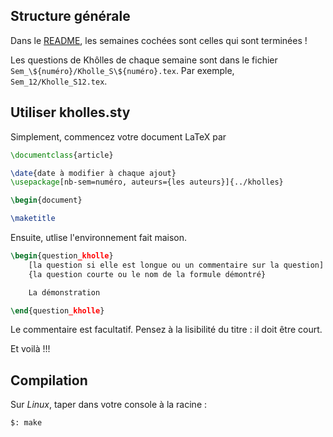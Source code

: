 ## Structure générale

Dans le [README](README.md), les semaines cochées sont celles qui sont terminées !

Les questions de Khôlles de chaque semaine sont dans le fichier `Sem_\${numéro}/Kholle_S\${numéro}.tex`. Par exemple, `Sem_12/Kholle_S12.tex`.

## Utiliser kholles.sty

Simplement, commencez votre document LaTeX par

```latex
\documentclass{article}

\date{date à modifier à chaque ajout}
\usepackage[nb-sem=numéro, auteurs={les auteurs}]{../kholles}

\begin{document}

\maketitle
```

Ensuite, utlise l'environnement fait maison.

```latex
\begin{question_kholle}
    [la question si elle est longue ou un commentaire sur la question]
    {la question courte ou le nom de la formule démontré}

    La démonstration

\end{question_kholle}
```

Le commentaire est facultatif. Pensez à la lisibilité du titre : il doit être court.

Et voilà !!!

## Compilation

Sur *Linux*, taper dans votre console à la racine :

```shell
$: make
```
